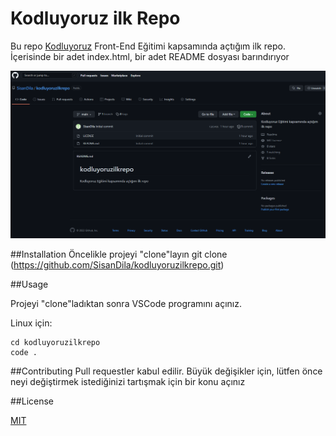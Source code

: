 # Kodluyoruz ilk Repo
Bu repo [Kodluyoruz](https://www.kodluyoruz.org) Front-End Eğitimi kapsamında açtığım ilk repo. İçerisinde bir adet index.html, bir adet README dosyası barındırıyor

![Projenin bir resmi](https://raw.githubusercontent.com/SisanDila/kodluyoruzilkrepo/main/Pic/proje.png)

##Installation
Öncelikle projeyi "clone"layın
    git clone (https://github.com/SisanDila/kodluyoruzilkrepo.git)

##Usage

Projeyi "clone"ladıktan sonra VSCode programını açınız.

Linux için:

    cd kodluyoruzilkrepo
    code . 

##Contributing
Pull requestler kabul edilir. Büyük değişikler için, lütfen önce neyi değiştirmek istediğinizi tartışmak için bir konu açınız

##License

[MIT](https://choosealicense.com/licenses/mit/)